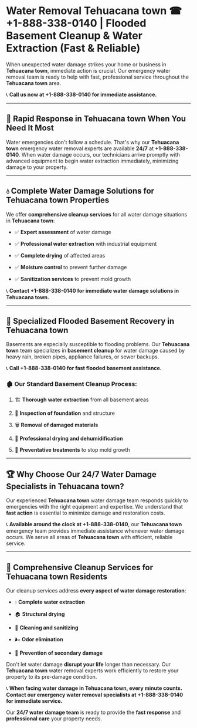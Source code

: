 # Water Removal Tehuacana town ☎ +1-888-338-0140 | Flooded Basement Cleanup & Water Extraction (Fast & Reliable)

When unexpected water damage strikes your home or business in **Tehuacana town**, immediate action is crucial. Our emergency water removal team is ready to help with fast, professional service throughout the **Tehuacana town** area. 

📞 **Call us now at +1-888-338-0140 for immediate assistance.**
---
## 🚀 Rapid Response in Tehuacana town When You Need It Most
Water emergencies don't follow a schedule. That's why our **Tehuacana town** emergency water removal experts are available **24/7** at **+1-888-338-0140**. When water damage occurs, our technicians arrive promptly with advanced equipment to begin water extraction immediately, minimizing damage to your property.
---
## 💧 Complete Water Damage Solutions for Tehuacana town Properties
We offer **comprehensive cleanup services** for all water damage situations in **Tehuacana town**:
- ✅ **Expert assessment** of water damage  
- ✅ **Professional water extraction** with industrial equipment  
- ✅ **Complete drying** of affected areas  
- ✅ **Moisture control** to prevent further damage  
- ✅ **Sanitization services** to prevent mold growth  
📞 **Contact +1-888-338-0140 for immediate water damage solutions in Tehuacana town.**
---
## 🌊 Specialized Flooded Basement Recovery in Tehuacana town
Basements are especially susceptible to flooding problems. Our **Tehuacana town** team specializes in **basement cleanup** for water damage caused by heavy rain, broken pipes, appliance failures, or sewer backups. 
📞 **Call +1-888-338-0140 for fast flooded basement assistance.**
### 🏚️ Our Standard Basement Cleanup Process:
1. 🏗️ **Thorough water extraction** from all basement areas  
2. 🔎 **Inspection of foundation** and structure  
3. 🗑️ **Removal of damaged materials**  
4. 💨 **Professional drying and dehumidification**  
5. 🚫 **Preventative treatments** to stop mold growth  
---
## 🏆 Why Choose Our 24/7 Water Damage Specialists in Tehuacana town?
Our experienced **Tehuacana town** water damage team responds quickly to emergencies with the right equipment and expertise. We understand that **fast action** is essential to minimize damage and restoration costs.
📞 **Available around the clock at +1-888-338-0140**, our **Tehuacana town** emergency team provides immediate assistance whenever water damage occurs. We serve all areas of **Tehuacana town** with efficient, reliable service.
---
## 🧹 Comprehensive Cleanup Services for Tehuacana town Residents
Our cleanup services address **every aspect of water damage restoration**:
- 💧 **Complete water extraction**  
- 🏠 **Structural drying**  
- 🧼 **Cleaning and sanitizing**  
- 🌬️ **Odor elimination**  
- 🚫 **Prevention of secondary damage**  
Don't let water damage **disrupt your life** longer than necessary. Our **Tehuacana town** water removal experts work efficiently to restore your property to its pre-damage condition.
📞 **When facing water damage in Tehuacana town, every minute counts. Contact our emergency water removal specialists at +1-888-338-0140 for immediate service.**
Our **24/7 water damage team** is ready to provide the **fast response** and **professional care** your property needs.
